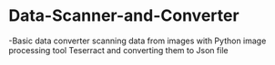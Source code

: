 # Data-Scanner-and-Converter

-Basic data converter scanning data from images with Python image processing tool Teserract and converting them to Json file
